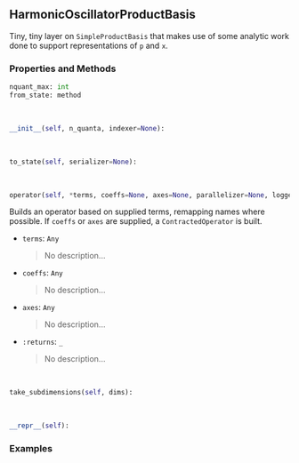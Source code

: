 ## <a id="Psience.BasisReps.HarmonicOscillator.HarmonicOscillatorProductBasis">HarmonicOscillatorProductBasis</a>
Tiny, tiny layer on `SimpleProductBasis` that makes use of some analytic work done
to support representations of `p` and `x`.

### Properties and Methods
```python
nquant_max: int
from_state: method
```
<a id="Psience.BasisReps.HarmonicOscillator.HarmonicOscillatorProductBasis.__init__" class="docs-object-method">&nbsp;</a>
```python
__init__(self, n_quanta, indexer=None): 
```

<a id="Psience.BasisReps.HarmonicOscillator.HarmonicOscillatorProductBasis.to_state" class="docs-object-method">&nbsp;</a>
```python
to_state(self, serializer=None): 
```

<a id="Psience.BasisReps.HarmonicOscillator.HarmonicOscillatorProductBasis.operator" class="docs-object-method">&nbsp;</a>
```python
operator(self, *terms, coeffs=None, axes=None, parallelizer=None, logger=None): 
```
Builds an operator based on supplied terms, remapping names where possible.
        If `coeffs` or `axes` are supplied, a `ContractedOperator` is built.
- `terms`: `Any`
    >No description...
- `coeffs`: `Any`
    >No description...
- `axes`: `Any`
    >No description...
- `:returns`: `_`
    >No description...

<a id="Psience.BasisReps.HarmonicOscillator.HarmonicOscillatorProductBasis.take_subdimensions" class="docs-object-method">&nbsp;</a>
```python
take_subdimensions(self, dims): 
```

<a id="Psience.BasisReps.HarmonicOscillator.HarmonicOscillatorProductBasis.__repr__" class="docs-object-method">&nbsp;</a>
```python
__repr__(self): 
```

### Examples


